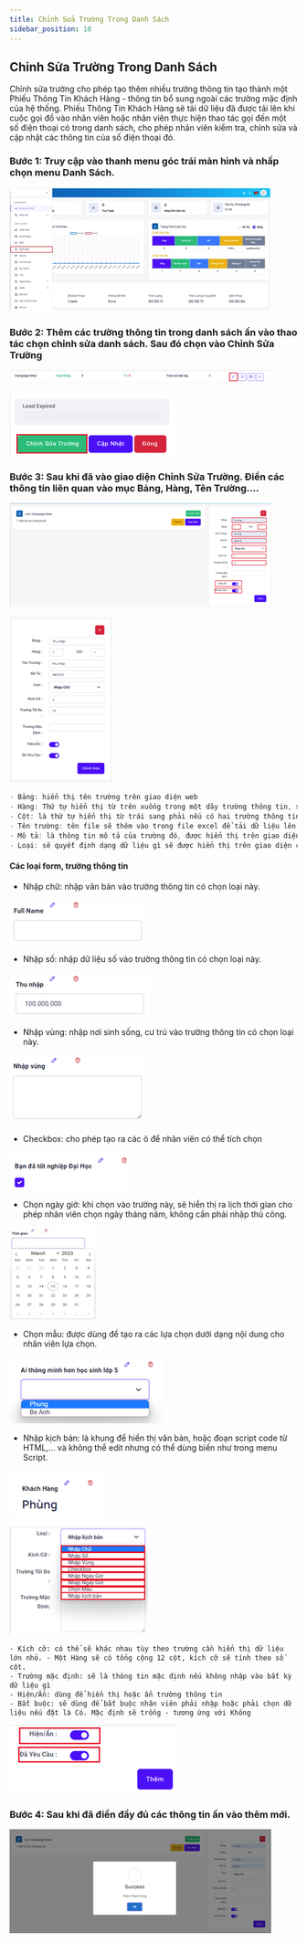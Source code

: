 ```yaml
---
title: Chỉnh Sửa Trường Trong Danh Sách
sidebar_position: 10
---
```


## Chỉnh Sửa Trường Trong Danh Sách
Chỉnh sửa trường cho phép tạo thêm nhiều trường thông tin tạo thành một Phiếu Thông Tin Khách Hàng - thông tin bổ sung ngoài các trường mặc định của hệ thống. Phiếu Thông Tin Khách Hàng sẽ tải dữ liệu đã được tải lên khi cuộc gọi đổ vào nhân viên hoặc nhân viên thực hiện thao tác gọi đến một số điện thoại có trong danh sách, cho phép nhân viên kiểm tra, chỉnh sửa và cập nhật các thông tin của số điện thoại đó.

### Bước 1: Truy cập vào thanh menu góc trái màn hình và nhấp chọn menu Danh Sách.
![PITEL](./img/customform1.png)

### Bước 2: Thêm các trường thông tin trong danh sách ấn vào thao tác chọn chỉnh sửa danh sách. Sau đó chọn vào Chỉnh Sửa Trường
![PITEL](./img/customform2.png)

![PITEL](./img/customform3.png)

### Bước 3: Sau khi đã vào giao diện Chỉnh Sửa Trường. Điền các thông tin liên quan vào mục Bảng, Hàng, Tên Trường….
![PITEL](./img/customform4.png)

![PITEL](./img/customform5.png)
```jsx title="Giải thích thông số"
- Bảng: hiển thị tên trường trên giao diện web
- Hàng: Thứ tự hiển thị từ trên xuống trong một dãy trường thông tin, số thấp nhất sẽ nằm trên cùng, số cao nhất sẽ nằm dưới cùng trong một dãy
- Cột: là thứ tự hiển thị từ trái sang phải nếu có hai trường thông tin mà chung một xếp hạng với nhau, số thấp nhất sẽ nằm ngoài cùng bên trái, số cao nhất sẽ nằm ngoài cùng bên phải
- Tên trường: tên file sẽ thêm vào trong file excel để tải dữ liệu lên vào danh sách để khi gọi sẽ dùng dữ liệu trong trường thông tin để hiển thị lên trên giao diện web, nên đặt hoàn toàn chữ thường và không có khoảng cách và dấu. Ví dụ: ten_khach_hang, so_dien_thoai
- Mô tả: là thông tin mô tả của trường đó, được hiển thị trên giao diện của Admin/Supervisor
- Loại: sẽ quyết định dạng dữ liệu gì sẽ được hiển thị trên giao diện của nhân viên
```

#### Các loại form, trường thông tin
- Nhập chữ: nhập văn bản vào trường thông tin có chọn loại này.

![PITEL](./img/customform6.png)

- Nhập số: nhập dữ liệu số vào trường thông tin có chọn loại này.

![PITEL](./img/customform7.png)

- Nhập vùng: nhập nơi sinh sống, cư trú vào trường thông tin có chọn loại này.

![PITEL](./img/customform8.png)

- Checkbox: cho phép tạo ra các ô để nhân viên có thể tích chọn 

![PITEL](./img/customform9.png)

- Chọn ngày giờ: khi chọn vào trường này, sẽ hiển thị ra lịch thời gian cho phép nhân viên  chọn ngày tháng năm, không cần phải nhập thủ công.

![PITEL](./img/customform10.png)

- Chọn mẫu: được dùng để tạo ra các lựa chọn dưới dạng nội dung cho nhân viên lựa chọn.

![PITEL](./img/customform11.png)

- Nhập kịch bản: là khung để hiển thị văn bản, hoặc đoạn script code từ HTML,... và không thể edit nhưng có thể dùng biến như trong menu Script.

![PITEL](./img/customform12.png)

![PITEL](./img/customform13.png)

```
- Kích cỡ: có thể sẽ khác nhau tùy theo trường cần hiển thị dữ liệu lớn nhỏ. - Một Hàng sẽ có tổng cộng 12 cột, kích cỡ sẽ tính theo số cột. 
- Trường mặc định: sẽ là thông tin mặc định nếu không nhập vào bất kỳ dữ liệu gì
- Hiện/Ẩn: dùng để hiển thị hoặc ẩn trường thông tin
- Bắt buộc: sẽ dùng để bắt buộc nhân viên phải nhập hoặc phải chọn dữ liệu nếu đặt là Có. Mặc định sẽ trống - tương ứng với Không
```
![PITEL](./img/customform14.png)

### Bước 4: Sau khi đã điền đầy đủ các thông tin ấn vào thêm mới.
![PITEL](./img/customform15.png)